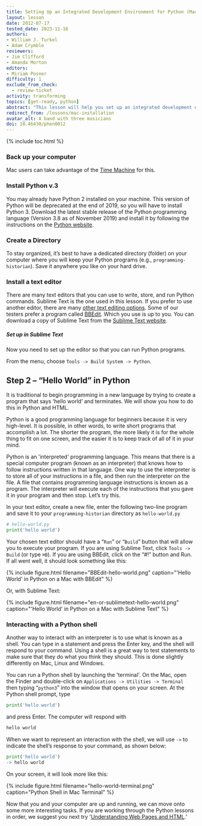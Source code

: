 ```yaml
---
title: Setting Up an Integrated Development Environment for Python (Mac)
layout: lesson
date: 2012-07-17
tested_date: 2023-11-16
authors:
- William J. Turkel
- Adam Crymble
reviewers:
- Jim Clifford
- Amanda Morton
editors:
- Miriam Posner
difficulty: 1
exclude_from_check:
  - review-ticket
activity: transforming
topics: [get-ready, python]
abstract: "This lesson will help you set up an integrated development environment for Python on a computer running a Mac operating system."
redirect_from: /lessons/mac-installation
avatar_alt: A band with three musicians
doi: 10.46430/phen0012
---
```


{% include toc.html %}





### Back up your computer

Mac users can take advantage of the [Time Machine][] for this.

### Install Python v.3

You may already have Python 2 installed on your machine. This version of Python will be deprecated at the end of 2019, so you will have to install Python 3. Download the latest
stable release of the Python programming language (Version 3.8 as of
November 2019) and install it by following the instructions on the [Python
website][].

### Create a Directory

To stay organized, it’s best to have a dedicated directory (folder) on
your computer where you will keep your Python programs (e.g.,
`programming-historian`). Save it anywhere you like on your hard
drive.

### Install a text editor

There are many text editors that you can use to write, store, and run Python commands. 
Sublime Text is the one used in this lesson. If you prefer to use another editor, there are many [other text editing options][]. 
Some of our testers prefer a program called [BBEdit][]. Which you use is up to
you. You can download a copy of Sublime Text from the [Sublime Text website][].

##### Set up in Sublime Text

Now you need to set up the editor so that you can run Python
programs.

From the menu, choose
`Tools -> Build System -> Python`. 

Step 2 – “Hello World” in Python
--------------------------------

It is traditional to begin programming in a new language by trying to
create a program that says ‘hello world’ and terminates. We will show
you how to do this in Python and HTML.

Python is a good programming language for beginners because it is very
high-level. It is possible, in other words, to write short programs that
accomplish a lot. The shorter the program, the more likely it is for the
whole thing to fit on one screen, and the easier it is to keep track of
all of it in your mind.

Python is an 'interpreted' programming language. This means that
there is a special computer program (known as an interpreter) that knows
how to follow instructions written in that language. One way to use the
interpreter is to store all of your instructions in a file, and then run
the interpreter on the file. A file that contains programming language
instructions is known as a program. The interpreter will execute each of
the instructions that you gave it in your program and then stop. Let’s
try this.

In your text editor, create a new file, enter the following two-line
program and save it to your `programming-historian` directory as
`hello-world.py`

``` python
# hello-world.py
print('hello world')
```

Your chosen text editor should have a “`Run`” or “`Build`” button that will allow you
to execute your program. If you are using Sublime Text, click `Tools -> Build` (or type `⌘B`). If you are using BBEdit, click on the
“\#!” button and Run. If all went well, it should look something like
this:

{% include figure.html filename="BBEdit-hello-world.png" caption="'Hello World' in Python on a Mac with BBEdit" %}

Or, with Sublime Text:

{% include figure.html filename="en-or-sublimetext-hello-world.png" caption="'Hello World' in Python on a Mac with Sublime Text" %}

### Interacting with a Python shell

Another way to interact with an interpreter is to use what is known as a
shell. You can type in a statement and press the Enter key, and the
shell will respond to your command. Using a shell is a great way to test
statements to make sure that they do what you think they should. This is
done slightly differently on Mac, Linux and Windows.

You can run a Python shell by launching the 'terminal'. On the Mac, open
the Finder and double-click on `Applications -> Utilities -> Terminal`
then typing “`python3`” into the window that opens on your screen. At the
Python shell prompt, type

``` python
print('hello world')
```

and press Enter. The computer will respond with

``` python
hello world
```

When we want to represent an interaction with the shell, we will use
`->` to indicate the shell’s response to your command, as shown below:

``` python
print('hello world')
-> hello world
```

On your screen, it will look more like this:

{% include figure.html filename="hello-world-terminal.png" caption="Python Shell in Mac Terminal" %}

Now that you and your computer are up and running, we can move onto some
more interesting tasks. If you are working through the Python lessons in
order, we suggest you next try '[Understanding Web Pages and HTML][].'

  [Time Machine]: http://support.apple.com/kb/ht1427
  [Python website]: http://www.python.org/
  [Beautiful Soup]: http://www.crummy.com/software/BeautifulSoup/
  [other text editing options]: http://wiki.python.org/moin/PythonEditors/
  [BBEdit]: https://www.barebones.com/products/bbedit/
  [Sublime Text website]: https://www.sublimetext.com/download
  [Understanding Web Pages and HTML]: /lessons/viewing-html-files
